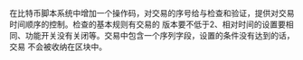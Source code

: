 在比特币脚本系统中增加一个操作码，对交易的序号给与检查和验证，提供对交易时间顺序的控制。检查的基本规则有交易的
版本要不低于2、相对时间的设置要相同、功能开关没有关闭等。交易中包含一个序列字段，设置的条件没有达到的话，交易
不会被收纳在区块中。
